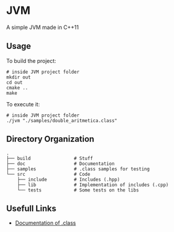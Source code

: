 # JVM
A simple JVM made in C++11

## Usage

To build the project:

```
# inside JVM project folder
mkdir out
cd out
cmake ..
make
```

To execute it:

```
# inside JVM project folder
./jvm "./samples/double_aritmetica.class"
```

## Directory Organization

    .
    ├── build                # Stuff
    ├── doc                  # Documentation
    ├── samples              # .class samples for testing
    └── src                  # Code
        ├── include          # Includes (.hpp)
        ├── lib              # Implementation of includes (.cpp)
        └── tests            # Some tests on the libs


## Usefull Links

+ [Documentation of .class](https://docs.oracle.com/javase/specs/jvms/se7/html)
